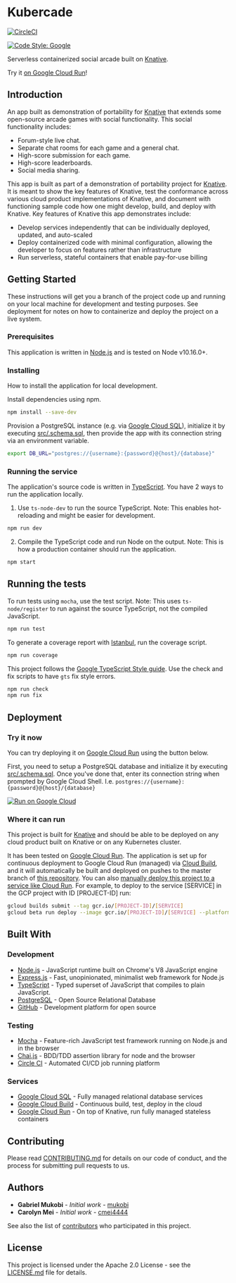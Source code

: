 # Kubercade

[![CircleCI](https://circleci.com/gh/knative-portability/Kubercade.svg?style=svg)](https://circleci.com/gh/knative-portability/Kubercade)

[![Code Style: Google](https://img.shields.io/badge/code%20style-google-blueviolet.svg)](https://github.com/google/gts)

Serverless containerized social arcade built on [Knative](https://knative.dev/).

Try it [on Google Cloud Run](https://kubercade-l3zyoxchqa-uc.a.run.app/)!

## Introduction

An app built as demonstration of portability for [Knative](https://knative.dev) that extends some open-source arcade games with social functionality. This social functionality includes:

- Forum-style live chat.
- Separate chat rooms for each game and a general chat.
- High-score submission for each game.
- High-score leaderboards.
- Social media sharing.

This app is built as part of a demonstration of portability project for [Knative](https://knative.dev). It is meant to show the key features of Knative, test the conformance across various cloud product implementations of Knative, and document with functioning sample code how one might develop, build, and deploy with Knative. Key features of Knative this app demonstrates include:

- Develop services independently that can be individually deployed, updated, and auto-scaled
- Deploy containerized code with minimal configuration, allowing the developer to focus on features rather than infrastructure
- Run serverless, stateful containers that enable pay-for-use billing

## Getting Started

These instructions will get you a branch of the project code up and running on your local machine for development and testing purposes. See deployment for notes on how to containerize and deploy the project on a live system.

### Prerequisites

This application is written in [Node.js](https://nodejs.org) and is tested on Node v10.16.0+.

### Installing

How to install the application for local development.

Install dependencies using npm.

```sh
npm install --save-dev
```

Provision a PostgreSQL instance (e.g. via [Google Cloud SQL](https://cloud.google.com/sql/)), initialize it by executing [src/.schema.sql](src/.schema.sql), then provide the app with its connection string via an environment variable.

```sh
export DB_URL="postgres://{username}:{password}@{host}/{database}"
```

### Running the service

The application's source code is written in [TypeScript](https://www.typescriptlang.org/). You have 2 ways to run the application locally.

1. Use `ts-node-dev` to run the source TypeScript. Note: This enables hot-reloading and might be easier for development.

```sh
npm run dev
```

2. Compile the TypeScript code and run Node on the output. Note: This is how a production container should run the application.

```sh
npm start
```

## Running the tests

To run tests using `mocha`, use the test script. Note: This uses `ts-node/register` to run against the source TypeScript, not the compiled JavaScript.

```sh
npm run test
```

To generate a coverage report with [Istanbul](https://istanbul.js.org/), run the coverage script.

```sh
npm run coverage
```

This project follows the [Google TypeScript Style guide](https://github.com/google/gts). Use the check and fix scripts to have `gts` fix style errors.

```sh
npm run check
npm run fix
```

## Deployment

### Try it now

You can try deploying it on [Google Cloud Run](https://cloud.google.com/run/) using the button below.

First, you need to setup a PostgreSQL database and initialize it by executing [src/.schema.sql](src/.schema.sql). Once you've done that, enter its connection string when prompted by Google Cloud Shell.
I.e. `postgres://{username}:{password}@{host}/{database}`

[![Run on Google Cloud](https://storage.googleapis.com/cloudrun/button.svg)](https://console.cloud.google.com/cloudshell/editor?shellonly=true&cloudshell_image=gcr.io/cloudrun/button&cloudshell_git_repo=https://github.com/knative-portability/Kubercade.git)

### Where it can run

This project is built for [Knative](https://knative.dev/) and should be able to be deployed on any cloud product built on Knative or on any Kubernetes cluster.

It has been tested on [Google Cloud Run](https://cloud.google.com/run/). The application is set up for continuous deployment to Google Cloud Run (managed) via [Cloud Build](https://cloud.google.com/run/docs/continuous-deployment), and it will automatically be built and deployed on pushes to the master branch of [this repository](https://github.com/knative-portability/Kubercade). You can also [manually deploy this project to a service like Cloud Run](https://cloud.google.com/run/docs/quickstarts/build-and-deploy). For example, to deploy to the service [SERVICE] in the GCP project with ID [PROJECT-ID] run:

```sh
gcloud builds submit --tag gcr.io/[PROJECT-ID]/[SERVICE]
gcloud beta run deploy --image gcr.io/[PROJECT-ID]/[SERVICE] --platform managed
```

## Built With

### Development

- [Node.js](https://nodejs.org) - JavaScript runtime built on Chrome's V8 JavaScript engine
- [Express.js](https://expressjs.com/) - Fast, unopinionated, minimalist web framework for Node.js
- [TypeScript](https://www.typescriptlang.org/) - Typed superset of JavaScript that compiles to plain JavaScript.
- [PostgreSQL](https://www.postgresql.org/) - Open Source Relational Database
- [GitHub](https://github.com) - Development platform for open source

### Testing

- [Mocha](https://mochajs.org/) - Feature-rich JavaScript test framework running on Node.js and in the browser
- [Chai.js](https://www.chaijs.com/) - BDD/TDD assertion library for node and the browser
- [Circle CI](https://circleci.com/) - Automated CI/CD job running platform

### Services

- [Google Cloud SQL](https://cloud.google.com/sql/) - Fully managed relational database services
- [Google Cloud Build](https://cloud.google.com/cloud-build/) - Continuous build, test, deploy in the cloud
- [Google Cloud Run](https://cloud.google.com/run/) - On top of Knative, run fully managed stateless containers

## Contributing

Please read [CONTRIBUTING.md](CONTRIBUTING.md) for details on our code of conduct, and the process for submitting pull requests to us.

## Authors

- **Gabriel Mukobi** - _Initial work_ - [mukobi](https://github.com/mukobi)
- **Carolyn Mei** - _Initial work_ - [cmei4444](https://github.com/cmei4444)

See also the list of [contributors](https://github.com/knative-portability/Kubercade/contributors) who participated in this project.

## License

This project is licensed under the Apache 2.0 License - see the [LICENSE.md](LICENSE.md) file for details.
